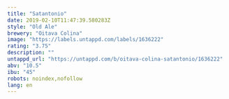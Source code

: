 ```yaml
---
title: "Satantonio"
date: 2019-02-10T11:47:39.580283Z
style: "Old Ale"
brewery: "Oitava Colina"
image: "https://labels.untappd.com/labels/1636222"
rating: "3.75"
description: ""
untappd_url: "https://untappd.com/b/oitava-colina-satantonio/1636222"
abv: "10.5"
ibu: "45"
robots: noindex,nofollow
lang: en
---
```

